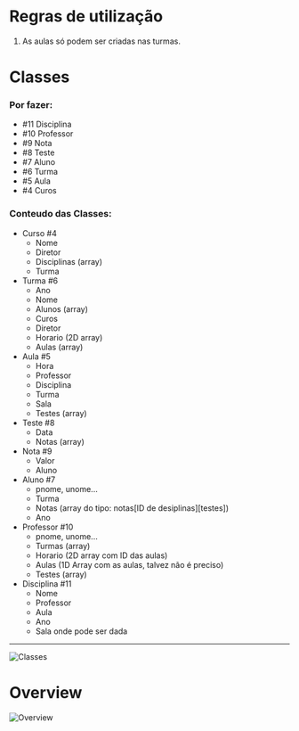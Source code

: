 # Regras de utilização
1. As aulas só podem ser criadas nas turmas.


# Classes
### Por fazer:
* #11 Disciplina
* #10 Professor
* #9 Nota
* #8 Teste
* #7 Aluno
* #6 Turma
* #5 Aula
* #4 Curos

### Conteudo das Classes:
* Curso #4
    * Nome
    * Diretor
    * Disciplinas (array)
    * Turma
* Turma #6
    * Ano
    * Nome
    * Alunos (array)
    * Curos
    * Diretor
    * Horario (2D array)
    * Aulas (array)
* Aula #5
    * Hora
    * Professor
    * Disciplina
    * Turma
    * Sala
    * Testes (array)
* Teste #8
    * Data
    * Notas (array)
* Nota #9
    * Valor
    * Aluno
* Aluno #7
    * pnome, unome...
    * Turma
    * Notas (array do tipo: notas[ID de desiplinas][testes])
    * Ano
* Professor #10
    * pnome, unome...
    * Turmas (array)
    * Horario (2D array com ID das aulas)
    * Aulas (1D Array com as aulas, talvez não é preciso)
    * Testes (array)
* Disciplina #11
    * Nome
    * Professor
    * Aula
    * Ano
    * Sala onde pode ser dada

---
![Classes](https://gitlab.com/EI-UBI/POO/Projeto/raw/master/Guidelines/Classes.JPG "Classes")
# Overview
![Overview](https://gitlab.com/EI-UBI/POO/Projeto/raw/master/Guidelines/Overview.JPG "Overview")